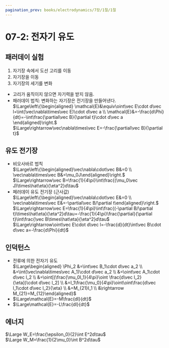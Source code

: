 ```yaml
---
pagination_prev: books/electrodynamics/7장/1절/1절
---
```

# 07-2: 전자기 유도
## 패러데이 실험
1. 자기장 속에서 도선 고리를 이동
1. 자기장을 이동
1. 자기장의 세기를 변화
* 고리가 움직이지 않으면 자기력을 받지 않음.
* 패러데이 법칙: 변화하는 자기장은 전기장을 만들어낸다.  
$\Large\left\{\begin{aligned} \mathcal{E}&\equiv\oint\vec E\cdot d\vec l=\int(\vec\nabla\times\vec E)\cdot d\vec a \\ \mathcal{E}&=-\frac{d\Phi}{dt}=-\int\frac{\partial\vec B}{\partial t}\cdot d\vec a \end{aligned}\right.$  
$\Large\rightarrow\vec\nabla\times\vec E=-\frac{\partial\vec B}{\partial t}$  
## 유도 전기장
* 비오사바르 법칙  
$\Large\left\{\begin{aligned}\vec\nabla\cdot\vec B&=0 \\ \vec\nabla\times\vec B&=\mu_0J\end{aligned}\right.$  
$\Large\rightarrow\vec B=\frac{1}{4\pi}\int\frac{(\mu_0\vec J)\times\hat\eta}{\eta^2}d\tau$
* 페러데이 유도 전기장 (근사값)  
$\Large\left\{\begin{aligned}\vec\nabla\cdot\vec E&=0 \\ \vec\nabla\times\vec E&=-\partial\vec B/\partial t\end{aligned}\right.$  
$\Large\rightarrow\vec E=\frac{1}{4\pi}\int\frac{(-\partial B/\partial t)\times\hat\eta}{\eta^2}d\tau=-\frac{1}{4\pi}\frac{\partial}{\partial t}\int\frac{\vec B\times\hat\eta}{\eta^2}d\tau$  
$\Large\rightarrow\oint\vec E\cdot d\vec l=-\frac{d}{dt}\int\vec B\cdot d\vec a=-\frac{d\Phi}{dt}$

## 인덕턴스
* 전류에 의한 전자기 유도  
$\Large\begin{aligned}
\Phi_2
&=\int\vec B_1\cdot d\vec a_2 \\ 
&=\int(\vec\nabla\times\vec A_1)\cdot d\vec a_2 \\ 
&=\oint\vec A_1\cdot d\vec l_2 \\ 
&=\oint[(\frac{\mu_0I_1}{4\pi}\oint \frac{d\vec l_2}{\eta})\cdot d\vec l_2] \\ &=I_1\frac{\mu_0}{4\pi}\oint\oint\frac{d\vec l_1\cdot d\vec l_2}{\eta} \\ &=M_{21}I_1 \\
&\rightarrow M_{21}=M_{12}\end{aligned}$  
* $\Large\mathcal{E}=-M\frac{dI}{dt}$ <Glossary id="상호 인덕턴스"/>
* $\Large\mathcal{E}=-L\frac{dI}{dt}$ <Glossary id="자체 인덕턴스"/>

## 에너지
$\Large W_E=\frac{\epsilon_0}{2}\int E^2d\tau$  
$\Large W_M=\frac{1}{2\mu_0}\int B^2d\tau$